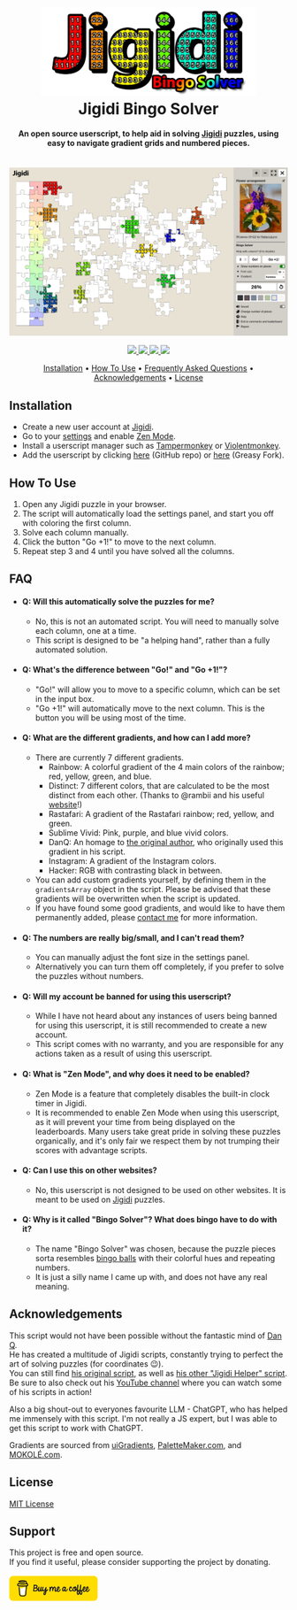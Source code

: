 
<h1 align="center">
  <img src="./img/logo.png" alt="Jigidi Bingo Logo" width="390">
  <br>
  Jigidi Bingo Solver
</h1>

<h4 align="center">An open source userscript, to help aid in solving <a href="https://www.jigidi.com">Jigidi</a> puzzles, using easy to navigate gradient grids and numbered pieces.</h4>

<br>

<img src="img/demo.png">

<p align="center">
  <!--License-->
  <a href="https://github.com/f-o/Jigidi-Bingo-Solver/blob/master/LICENSE">
      <img src="https://img.shields.io/github/license/f-o/Jigidi-Bingo-Solver">
  </a>
  <!--Contributions-->
  <a href="https://github.com/f-o/Jigidi-Bingo-Solver/graphs/contributors" alt="Contributors">
      <img src="https://img.shields.io/github/contributors/f-o/Jigidi-Bingo-Solver" />
  </a>
  <!--Stars-->
  <a href="https://github.com/f-o/Jigidi-Bingo-Solver/stargazers">
      <img src="https://img.shields.io/github/stars/f-o/Jigidi-Bingo-Solver">
  </a>
  <!--Donate-->
  <a href="#support">
    <img src="https://img.shields.io/badge/$-donate-ff69b4.svg?maxAge=2592000&amp;style=flat">
  </a>
</p>

<p align="center">
  <a href="#installation">Installation</a> •
  <a href="#how-to-use">How To Use</a> •
  <a href="#faq">Frequently Asked Questions</a> •
  <a href="#acknowledgements">Acknowledgements</a> •
  <a href="#license">License</a>
</p>
<!-- <div align="center">
  <img src="./img/demo.png" alt="Jigidi Bingo Solver Demo" width="800px" style="border-radius:7px;">
</div> -->

## Installation
* Create a new user account at [Jigidi](https://www.jigidi.com/join.php).
* Go to your [settings](https://www.jigidi.com/profile.php) and enable [Zen Mode](https://www.jigidi.com/a/zen-mode/).
* Install a userscript manager such as [Tampermonkey](https://www.tampermonkey.net/) or [Violentmonkey](https://violentmonkey.github.io/).
* Add the userscript by clicking [here](https://github.com/f-o/Jigidi-Bingo-Solver/raw/refs/heads/main/jigidi-bingo-solver.user.js) (GitHub repo) or [here](https://greasyfork.org/en/scripts/522009-jigidi-bingo-solver) (Greasy Fork).


## How To Use
1. Open any Jigidi puzzle in your browser.
2. The script will automatically load the settings panel, and start you off with coloring the first column.
3. Solve each column manually.
4. Click the button "Go +1!" to move to the next column.
5. Repeat step 3 and 4 until you have solved all the columns.



## FAQ
- #### Q: Will this automatically solve the puzzles for me?
  - No, this is not an automated script. You will need to manually solve each column, one at a time.
  - This script is designed to be "a helping hand", rather than a fully automated solution.
- #### Q: What's the difference between "Go!" and "Go +1!"?
  - "Go!" will allow you to move to a specific column, which can be set in the input box.
  - "Go +1!" will automatically move to the next column. This is the button you will be using most of the time.
- #### Q: What are the different gradients, and how can I add more?
  - There are currently 7 different gradients.
    - Rainbow: A colorful gradient of the 4 main colors of the rainbow; red, yellow, green, and blue.
    - Distinct: 7 different colors, that are calculated to be the most distinct from each other. (Thanks to @rambii and his useful [website](https://mokole.com/palette.html)!)
    - Rastafari: A gradient of the Rastafari rainbow; red, yellow, and green.
    - Sublime Vivid: Pink, purple, and blue vivid colors.
    - DanQ: An homage to [the original author](https://danq.me), who originally used this gradient in his script.
    - Instagram: A gradient of the Instagram colors.
    - Hacker: RGB with contrasting black in between.
  - You can add custom gradients yourself, by defining them in the `gradientsArray` object in the script. Please be advised that these gradients will be overwritten when the script is updated.
  - If you have found some good gradients, and would like to have them permanently added, please [contact me](https://github.com/f-o/Jigidi-Bingo-Solver/issues/new) for more information.
- #### Q: The numbers are really big/small, and I can't read them?
  - You can manually adjust the font size in the settings panel.
  - Alternatively you can turn them off completely, if you prefer to solve the puzzles without numbers.
- #### Q: Will my account be banned for using this userscript?
  - While I have not heard about any instances of users being banned for using this userscript, it is still recommended to create a new account.
  - This script comes with no warranty, and you are responsible for any actions taken as a result of using this userscript.
- #### Q: What is "Zen Mode", and why does it need to be enabled?
  - Zen Mode is a feature that completely disables the built-in clock timer in Jigidi.
  - It is recommended to enable Zen Mode when using this userscript, as it will prevent your time from being displayed on the leaderboards. Many users take great pride in solving these puzzles organically, and it's only fair we respect them by not trumping their scores with advantage scripts.
- #### Q: Can I use this on other websites?
  - No, this userscript is not designed to be used on other websites. It is meant to be used on <a href="https://www.jigidi.com">Jigidi</a> puzzles.
- #### Q: Why is it called "Bingo Solver"? What does bingo have to do with it?
  - The name "Bingo Solver" was chosen, because the puzzle pieces sorta resembles [bingo balls](https://i.ibb.co/qgX8yCK/IMG-6818-730x730.jpg) with their colorful hues and repeating numbers.
  - It is just a silly name I came up with, and does not have any real meaning.


## Acknowledgements
This script would not have been possible without the fantastic mind of [Dan Q](https://github.com/dan-q).<br>
He has created a multitude of Jigidi scripts, constantly trying to perfect the art of solving puzzles (for coordinates 😉).<br>
You can still find [his original script](https://gist.github.com/Dan-Q/b5e4dbb45851b07042b6a57ebe1005a7), as well as [his other "Jigidi Helper" script](https://danq.me/jigidi-helper). 
Be sure to also check out his [YouTube channel](https://www.youtube.com/@danq) where you can watch some of his scripts in action!

Also a big shout-out to everyones favourite LLM - ChatGPT, who has helped me immensely with this script. I'm not really a JS expert, but I was able to get this script to work with ChatGPT.

Gradients are sourced from [uiGradients](https://uigradients.com/), [PaletteMaker.com](https://palettemaker.com/), and [MOKOLÉ.com](https://mokole.com/palette.html).

## License
[MIT License](https://github.com/f-o/Jigidi-Bingo-Solver/blob/master/LICENSE)

## Support
This project is free and open source.<br>
If you find it useful, please consider supporting the project by donating.
<br><br>
<a href="https://www.buymeacoffee.com/foxdk" target="_blank"><img src="./img/bmc-button.png" alt="Buy Me A Coffee" width="160"></a>

